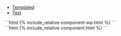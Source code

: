 <div class="code-tab-control">
	<ul class="code-tab-list">
		<li class="code-tab-item"><a href="#templated" id="js-templated-link" class="show">Templated</a></li>
		<li class="code-tab-item"><a href="#text" id="js-text-link">Text</a></li>
	</ul>
</div><!-- //.tab-control -->

<div id="templated" class="code-tab show"></div>
```html
{% include_relative component-wp.html %}
```

<div id="text" class="code-tab"></div>
```html
{% include_relative component.html %}
```